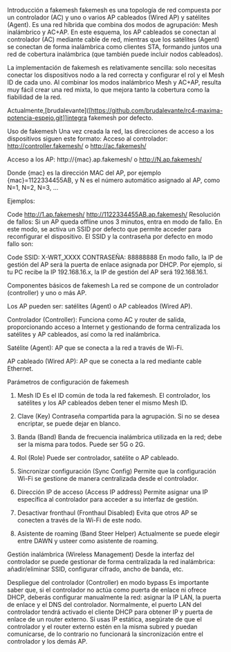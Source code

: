 Introducción a fakemesh
fakemesh es una topología de red compuesta por un controlador (AC) y uno o varios AP cableados (Wired AP) y satélites (Agent). Es una red híbrida que combina dos modos de agrupación: Mesh inalámbrico y AC+AP. En este esquema, los AP cableados se conectan al controlador (AC) mediante cable de red, mientras que los satélites (Agent) se conectan de forma inalámbrica como clientes STA, formando juntos una red de cobertura inalámbrica (que también puede incluir nodos cableados).

La implementación de fakemesh es relativamente sencilla: solo necesitas conectar los dispositivos nodo a la red correcta y configurar el rol y el Mesh ID de cada uno. Al combinar los modos inalámbrico Mesh y AC+AP, resulta muy fácil crear una red mixta, lo que mejora tanto la cobertura como la fiabilidad de la red.

Actualmente,[brudalevante]([https://github.com/brudalevante/rc4-maxima-potencia-espejo.git]]integra fakemesh por defecto.

Uso de fakemesh
Una vez creada la red, las direcciones de acceso a los dispositivos siguen este formato:
Acceso al controlador: http://controller.fakemesh/ o http://ac.fakemesh/

Acceso a los AP: http://{mac}.ap.fakemesh/ o http://N.ap.fakemesh/

Donde {mac} es la dirección MAC del AP, por ejemplo {mac}=1122334455AB, y N es el número automático asignado al AP, como N=1, N=2, N=3, ...

Ejemplos:

Code
http://1.ap.fakemesh/
http://1122334455AB.ap.fakemesh/
Resolución de fallos:
Si un AP queda offline unos 3 minutos, entra en modo de fallo. En este modo, se activa un SSID por defecto que permite acceder para reconfigurar el dispositivo. El SSID y la contraseña por defecto en modo fallo son:

Code
SSID: X-WRT_XXXX
CONTRASEÑA: 88888888
En modo fallo, la IP de gestión del AP será la puerta de enlace asignada por DHCP. Por ejemplo, si tu PC recibe la IP 192.168.16.x, la IP de gestión del AP será 192.168.16.1.

Componentes básicos de fakemesh
La red se compone de un controlador (controller) y uno o más AP.

Los AP pueden ser: satélites (Agent) o AP cableados (Wired AP).

Controlador (Controller): Funciona como AC y router de salida, proporcionando acceso a Internet y gestionando de forma centralizada los satélites y AP cableados, así como la red inalámbrica.

Satélite (Agent): AP que se conecta a la red a través de Wi-Fi.

AP cableado (Wired AP): AP que se conecta a la red mediante cable Ethernet.

Parámetros de configuración de fakemesh
1. Mesh ID
Es el ID común de toda la red fakemesh. El controlador, los satélites y los AP cableados deben tener el mismo Mesh ID.

2. Clave (Key)
Contraseña compartida para la agrupación. Si no se desea encriptar, se puede dejar en blanco.

3. Banda (Band)
Banda de frecuencia inalámbrica utilizada en la red; debe ser la misma para todos. Puede ser 5G o 2G.

4. Rol (Role)
Puede ser controlador, satélite o AP cableado.

5. Sincronizar configuración (Sync Config)
Permite que la configuración Wi-Fi se gestione de manera centralizada desde el controlador.

6. Dirección IP de acceso (Access IP address)
Permite asignar una IP específica al controlador para acceder a su interfaz de gestión.

7. Desactivar fronthaul (Fronthaul Disabled)
Evita que otros AP se conecten a través de la Wi-Fi de este nodo.

8. Asistente de roaming (Band Steer Helper)
Actualmente se puede elegir entre DAWN y usteer como asistente de roaming.

Gestión inalámbrica (Wireless Management)
Desde la interfaz del controlador se puede gestionar de forma centralizada la red inalámbrica: añadir/eliminar SSID, configurar cifrado, ancho de banda, etc.

Despliegue del controlador (Controller) en modo bypass
Es importante saber que, si el controlador no actúa como puerta de enlace ni ofrece DHCP, deberás configurar manualmente la red: asignar la IP LAN, la puerta de enlace y el DNS del controlador. Normalmente, el puerto LAN del controlador tendrá activado el cliente DHCP para obtener IP y puerta de enlace de un router externo. Si usas IP estática, asegúrate de que el controlador y el router externo estén en la misma subred y puedan comunicarse, de lo contrario no funcionará la sincronización entre el controlador y los demás AP.
